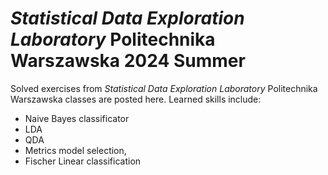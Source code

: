 # *Statistical Data Exploration Laboratory* Politechnika Warszawska 2024 Summer
Solved exercises from *Statistical Data Exploration Laboratory* Politechnika Warszawska classes are posted here. Learned skills include:
* Naive Bayes classificator
* LDA
* QDA
* Metrics model selection,
* Fischer Linear classification
